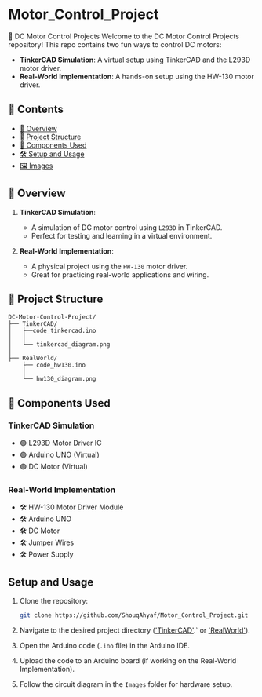 # Motor_Control_Project

🚀 DC Motor Control Projects
Welcome to the DC Motor Control Projects repository! This repo contains two fun ways to control DC motors:

- **TinkerCAD Simulation**: A virtual setup using TinkerCAD and the L293D motor driver.
- **Real-World Implementation**: A hands-on setup using the HW-130 motor driver.

## 📑 Contents
- [🌟 Overview](#-overview)
- [📁 Project Structure](#-project-structure)
- [🔌 Components Used](#-components-used)
- [🛠️ Setup and Usage](#️-setup-and-usage)
- [🖼️ Images](#-images)

## 🌟 Overview

1. **TinkerCAD Simulation**:
   - A simulation of DC motor control using `L293D` in TinkerCAD.
   - Perfect for testing and learning in a virtual environment. 

2. **Real-World Implementation**:
   - A physical project using the `HW-130` motor driver.
   - Great for practicing real-world applications and wiring. 
  
     
## 📁 Project Structure
```
DC-Motor-Control-Project/
├── TinkerCAD/
│   ├──code_tinkercad.ino
│   │  
│   └── tinkercad_diagram.png
│   
├── RealWorld/
    ├── code_hw130.ino
    │   
    └── hw130_diagram.png

```
## 🔌 Components Used
### TinkerCAD Simulation 
- 🟢 L293D Motor Driver IC
- 🟢 Arduino UNO (Virtual)
- 🟢 DC Motor (Virtual)

### Real-World Implementation
- 🛠️ HW-130 Motor Driver Module
- 🛠️ Arduino UNO
- 🛠️ DC Motor
- 🛠️ Jumper Wires
- 🛠️ Power Supply

## Setup and Usage
1. Clone the repository:
   ```bash
   git clone https://github.com/ShouqAhyaf/Motor_Control_Project.git
   ```

2. Navigate to the desired project directory (['TinkerCAD'](./TinkerCAD).` or ['RealWorld'](./RealWorld)).

3. Open the Arduino code (`.ino` file) in the Arduino IDE.

4. Upload the code to an Arduino board (if working on the Real-World Implementation).

5. Follow the circuit diagram in the `Images` folder for hardware setup.
